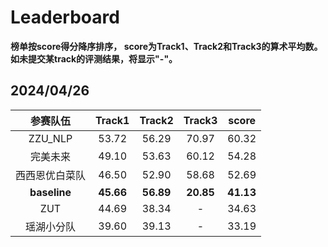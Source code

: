 # Leaderboard

**榜单按score得分降序排序， score为Track1、Track2和Track3的算术平均数。如未提交某track的评测结果，将显示"-"。**

## 2024/04/26

|    参赛队伍    |  Track1   |  Track2   |  Track3   |  score  |
| :------------: | :-------: | :-------: | :-------: | :-------: |
|    ZZU_NLP    |   53.72   |   56.29   |   70.97   |   60.32   |
|    完美未来    |   49.10   |   53.63   |   60.12   |   54.28   |
| 西西恩优白菜队 |   46.50   |   52.90   |   58.68   |   52.69   |
|  **baseline**  | **45.66** | **56.89** | **20.85** | **41.13** |
|   ZUT   |   44.69   |   38.34   |   -   |   34.63   |
|   瑶湖小分队   |   39.60   |   39.13   |   -   |   33.19   |

